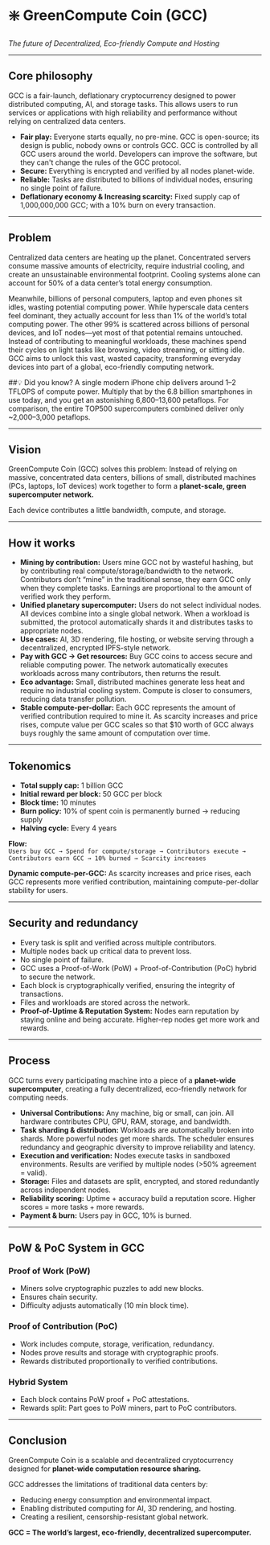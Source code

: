 # ❇️ GreenCompute Coin (GCC)  
*The future of Decentralized, Eco-friendly Compute and Hosting*  

---

## Core philosophy  
GCC is a fair-launch, deflationary cryptocurrency designed to power distributed computing, AI, and storage tasks. This allows users to run services or applications with high reliability and performance without relying on centralized data centers.  

- **Fair play:** Everyone starts equally, no pre-mine. GCC is open-source; its design is public, nobody owns or controls GCC. GCC is controlled by all GCC users around the world. Developers can improve the software, but they can't change the rules of the GCC protocol.  
- **Secure:** Everything is encrypted and verified by all nodes planet-wide.  
- **Reliable:** Tasks are distributed to billions of individual nodes, ensuring no single point of failure.  
- **Deflationary economy & Increasing scarcity:** Fixed supply cap of 1,000,000,000 GCC; with a 10% burn on every transaction.  

---

## Problem  
Centralized data centers are heating up the planet. Concentrated servers consume massive amounts of electricity, require industrial cooling, and create an unsustainable environmental footprint. Cooling systems alone can account for 50% of a data center’s total energy consumption.  

Meanwhile, billions of personal computers, laptop and even phones sit idles, wasting potential computing power. While hyperscale data centers feel dominant, they actually account for less than 1% of the world’s total computing power. The other 99% is scattered across billions of personal devices, and IoT nodes—yet most of that potential remains untouched. Instead of contributing to meaningful workloads, these machines spend their cycles on light tasks like browsing, video streaming, or sitting idle. GCC aims to unlock this vast, wasted capacity, transforming everyday devices into part of a global, eco-friendly computing network.

##💡 Did you know?
A single modern iPhone chip delivers around 1–2 TFLOPS of compute power. Multiply that by the 6.8 billion smartphones in use today, and you get an astonishing 6,800–13,600 petaflops.
For comparison, the entire TOP500 supercomputers combined deliver only ~2,000–3,000 petaflops.

---

## Vision  
GreenCompute Coin (GCC) solves this problem: Instead of relying on massive, concentrated data centers, billions of small, distributed machines (PCs, laptops, IoT devices) work together to form a **planet-scale, green supercomputer network.**  

Each device contributes a little bandwidth, compute, and storage.  

---

## How it works  

- **Mining by contribution:** Users mine GCC not by wasteful hashing, but by contributing real compute/storage/bandwidth to the network. Contributors don’t “mine” in the traditional sense, they earn GCC only when they complete tasks. Earnings are proportional to the amount of verified work they perform.  
- **Unified planetary supercomputer:** Users do not select individual nodes. All devices combine into a single global network. When a workload is submitted, the protocol automatically shards it and distributes tasks to appropriate nodes.  
- **Use cases:** AI, 3D rendering, file hosting, or website serving through a decentralized, encrypted IPFS-style network.  
- **Pay with GCC → Get resources:** Buy GCC coins to access secure and reliable computing power. The network automatically executes workloads across many contributors, then returns the result.  
- **Eco advantage:** Small, distributed machines generate less heat and require no industrial cooling system. Compute is closer to consumers, reducing data transfer pollution.  
- **Stable compute-per-dollar:** Each GCC represents the amount of verified contribution required to mine it. As scarcity increases and price rises, compute value per GCC scales so that $10 worth of GCC always buys roughly the same amount of computation over time.  

---

## Tokenomics  

- **Total supply cap:** 1 billion GCC  
- **Initial reward per block:** 50 GCC per block  
- **Block time:** 10 minutes  
- **Burn policy:** 10% of spent coin is permanently burned → reducing supply  
- **Halving cycle:** Every 4 years  

**Flow:**  
`Users buy GCC → Spend for compute/storage → Contributors execute → Contributors earn GCC → 10% burned → Scarcity increases`  

**Dynamic compute-per-GCC:** As scarcity increases and price rises, each GCC represents more verified contribution, maintaining compute-per-dollar stability for users.  

---

## Security and redundancy  

- Every task is split and verified across multiple contributors.  
- Multiple nodes back up critical data to prevent loss.  
- No single point of failure.  
- GCC uses a Proof-of-Work (PoW) + Proof-of-Contribution (PoC) hybrid to secure the network.  
- Each block is cryptographically verified, ensuring the integrity of transactions.  
- Files and workloads are stored across the network.  
- **Proof-of-Uptime & Reputation System:** Nodes earn reputation by staying online and being accurate. Higher-rep nodes get more work and rewards.  

---

## Process  

GCC turns every participating machine into a piece of a **planet-wide supercomputer**, creating a fully decentralized, eco-friendly network for computing needs.  

- **Universal Contributions:** Any machine, big or small, can join. All hardware contributes CPU, GPU, RAM, storage, and bandwidth.  
- **Task sharding & distribution:** Workloads are automatically broken into shards. More powerful nodes get more shards. The scheduler ensures redundancy and geographic diversity to improve reliability and latency.  
- **Execution and verification:** Nodes execute tasks in sandboxed environments. Results are verified by multiple nodes (>50% agreement = valid).  
- **Storage:** Files and datasets are split, encrypted, and stored redundantly across independent nodes.  
- **Reliability scoring:** Uptime + accuracy build a reputation score. Higher scores = more tasks + more rewards.  
- **Payment & burn:** Users pay in GCC, 10% is burned.  

---

## PoW & PoC System in GCC  

### Proof of Work (PoW)  
- Miners solve cryptographic puzzles to add new blocks.  
- Ensures chain security.  
- Difficulty adjusts automatically (10 min block time).  

### Proof of Contribution (PoC)  
- Work includes compute, storage, verification, redundancy.  
- Nodes prove results and storage with cryptographic proofs.  
- Rewards distributed proportionally to verified contributions.  

### Hybrid System  
- Each block contains PoW proof + PoC attestations.  
- Rewards split: Part goes to PoW miners, part to PoC contributors.  

---

## Conclusion  
GreenCompute Coin is a scalable and decentralized cryptocurrency designed for **planet-wide computation resource sharing.**  

GCC addresses the limitations of traditional data centers by:  
- Reducing energy consumption and environmental impact.  
- Enabling distributed computing for AI, 3D rendering, and hosting.  
- Creating a resilient, censorship-resistant global network.  

**GCC = The world’s largest, eco-friendly, decentralized supercomputer.**  
